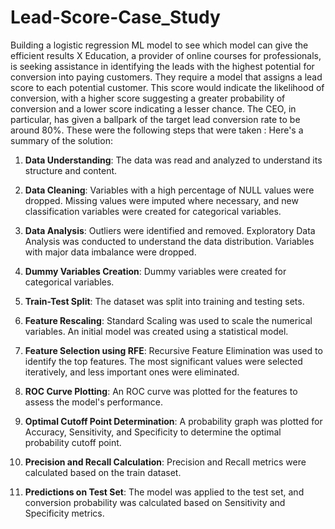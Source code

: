# Lead-Score-Case_Study
Building a logistic regression ML model to see which model can give the efficient results
X Education, a provider of online courses for professionals, is seeking assistance in identifying the leads with the highest potential for conversion into paying customers. They require a model that assigns a lead score to each potential customer. This score would indicate the likelihood of conversion, with a higher score suggesting a greater probability of conversion and a lower score indicating a lesser chance.
The CEO, in particular, has given a ballpark of the target lead conversion rate to be around 80%.
These were the following steps that were taken :
Here's a summary of the solution:

1. **Data Understanding**: The data was read and analyzed to understand its structure and content.

2. **Data Cleaning**: Variables with a high percentage of NULL values were dropped. Missing values were imputed where necessary, and new classification variables were created for categorical variables.

3. **Data Analysis**: Outliers were identified and removed. Exploratory Data Analysis was conducted to understand the data distribution. Variables with major data imbalance were dropped.

4. **Dummy Variables Creation**: Dummy variables were created for categorical variables.

5. **Train-Test Split**: The dataset was split into training and testing sets.

6. **Feature Rescaling**: Standard Scaling was used to scale the numerical variables. An initial model was created using a statistical model.

7. **Feature Selection using RFE**: Recursive Feature Elimination was used to identify the top features. The most significant values were selected iteratively, and less important ones were eliminated.

8. **ROC Curve Plotting**: An ROC curve was plotted for the features to assess the model's performance.

9. **Optimal Cutoff Point Determination**: A probability graph was plotted for Accuracy, Sensitivity, and Specificity to determine the optimal probability cutoff point.

10. **Precision and Recall Calculation**: Precision and Recall metrics were calculated based on the train dataset.

11. **Predictions on Test Set**: The model was applied to the test set, and conversion probability was calculated based on Sensitivity and Specificity metrics.

